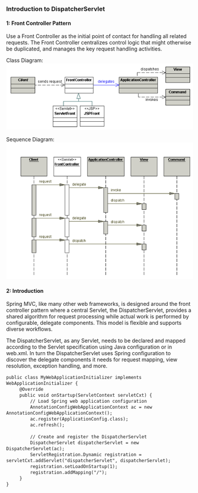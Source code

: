 ###                             Introduction to DispatcherServlet

#### 1: Front Controller Pattern
Use a Front Controller as the initial point of contact for handling all related requests. The Front Controller centralizes control logic that might otherwise be duplicated, and manages the key request handling activities.

Class Diagram:
![image](img/FCMainClass.gif)
       
Sequence Diagram:
![image](img/FCMainSeq.gif)
       
#### 2: Introduction
Spring MVC, like many other web frameworks, is designed around the front controller pattern where a central Servlet, the DispatcherServlet, provides a shared algorithm for request processing while actual work is performed by configurable, delegate components. This model is flexible and supports diverse workflows.

The DispatcherServlet, as any Servlet, needs to be declared and mapped according to the Servlet specification using Java configuration or in web.xml. In turn the DispatcherServlet uses Spring configuration to discover the delegate components it needs for request mapping, view resolution, exception handling, and more.

    public class MyWebApplicationInitializer implements WebApplicationInitializer {
         @Override
         public void onStartup(ServletContext servletCxt) {
             // Load Spring web application configuration
             AnnotationConfigWebApplicationContext ac = new AnnotationConfigWebApplicationContext();
             ac.register(ApplicationConfig.class);
             ac.refresh();
     
             // Create and register the DispatcherServlet
             DispatcherServlet dispatcherServlet = new DispatcherServlet(ac);
             ServletRegistration.Dynamic registration = servletCxt.addServlet("dispatcherServlet", dispatcherServlet);
             registration.setLoadOnStartup(1);
             registration.addMapping("/");
         }
    }

